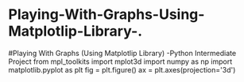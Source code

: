 # Playing-With-Graphs-Using-Matplotlip-Library-.
#Playing With Graphs (Using Matplotlip Library) -Python Intermediate Project 
from mpl_toolkits import mplot3d
import numpy as np
import matplotlib.pyplot as plt
fig = plt.figure()
ax = plt.axes(projection='3d')
